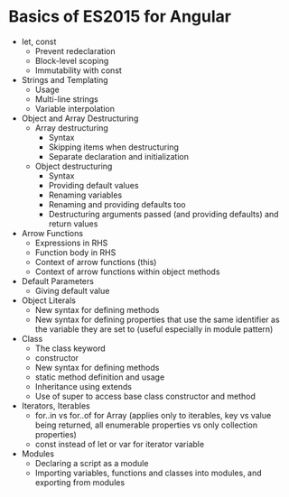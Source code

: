 # Basics of ES2015 for Angular
* let, const
    - Prevent redeclaration
    - Block-level scoping
    - Immutability with const
* Strings and Templating
    - Usage
    - Multi-line strings
    - Variable interpolation
* Object and Array Destructuring
    - Array destructuring
        - Syntax
        - Skipping items when destructuring
        - Separate declaration and initialization
    - Object destructuring
        - Syntax
        - Providing default values
        - Renaming variables
        - Renaming and providing defaults too
        - Destructuring arguments passed (and providing defaults) and return values
* Arrow Functions
    - Expressions in RHS
    - Function body in RHS
    - Context of arrow functions (this)
    - Context of arrow functions within object methods
* Default Parameters
    - Giving default value
* Object Literals
    - New syntax for defining methods
    - New syntax for defining properties that use the same identifier as the variable they are set to (useful especially in module pattern)
* Class
    - The class keyword
    - constructor
    - New syntax for defining methods
    - static method definition and usage
    - Inheritance using extends
    - Use of super to access base class constructor and method
* Iterators, Iterables
    - for..in vs for..of for Array (applies only to iterables, key vs value being returned, all enumerable properties vs only collection properties)
    - const instead of let or var for iterator variable
* Modules
    - Declaring a script as a module
    - Importing variables, functions and classes into modules, and exporting from modules